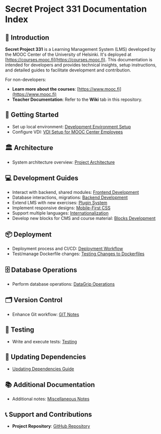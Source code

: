 # Secret Project 331 Documentation Index

## 📌 Introduction

**Secret Project 331** is a Learning Management System (LMS) developed by the MOOC Center of the University of Helsinki. It's deployed at [https://courses.mooc.fi](https://courses.mooc.fi). This documentation is intended for developers and provides technical insights, setup instructions, and detailed guides to facilitate development and contribution.

For non-developers:

- **Learn more about the courses**: [https://www.mooc.fi](https://www.mooc.fi)
- **Teacher Documentation**: Refer to the **Wiki** tab in this repository.

## 🚀 Getting Started

- Set up local environment: [Development Environment Setup](./Development.md)
- Configure VDI: [VDI Setup for MOOC Center Employees](./vdi-setup.md)

## 🏛 Architecture

- System architecture overview: [Project Architecture](./architecture.md)

## 💻 Development Guides

- Interact with backend, shared modules: [Frontend Development](./frontend.md)
- Database interactions, migrations: [Backend Development](./headless-lms.md)
- Extend LMS with new exercises: [Plugin System](./plugin-system.md)
- Implement responsive designs: [Mobile-First CSS](./mobile-first-css.md)
- Support multiple languages: [Internationalization](./internationalization.md)
- Develop new blocks for CMS and course material: [Blocks Development](./blocks.md)

## 📦 Deployment

- Deployment process and CI/CD: [Deployment Workflow](./deployment.md)
- Test/manage Dockerfile changes: [Testing Changes to Dockerfiles](./updating-dockerfiles.md)

## 🗄 Database Operations

- Perform database operations: [DataGrip Operations](./datagrip-operations.md)

## 🗂 Version Control

- Enhance Git workflow: [GIT Notes](./git.md)

## 🧪 Testing

- Write and execute tests: [Testing](./tests.md)

## 🔄 Updating Dependencies

- [Updating Dependencies Guide](./updating-dependencies.md)

## 📚 Additional Documentation

- Additional notes: [Miscellaneous Notes](./etc.md)

## 📞 Support and Contributions

- **Project Repository**: [GitHub Repository](https://github.com/rage/secret-project-331)
